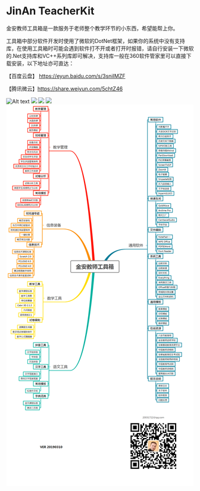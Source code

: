 # JinAn TeacherKit
 金安教师工具箱是一款服务于老师整个教学环节的小东西，希望能帮上你。

工具箱中部分软件开发时使用了微软的DotNet框架，如果你的系统中没有支持库，在使用工具箱时可能会遇到软件打不开或者打开时报错，请自行安装一下微软的.Net支持库和VC++系列库即可解决，支持库一般在360软件管家里可以直接下载安装，以下地址亦可直达：
 
 【百度云盘】 https://eyun.baidu.com/s/3sniIMZF

 【腾讯微云】https://share.weiyun.com/5chtZ46


![Alt text](https://attach.52pojie.cn/forum/201903/10/124115j2ses4ivgviegssz.jpg)
![](https://attach.52pojie.cn/forum/201903/10/124119asrmy6rqm79dmhyz.jpg)
![](https://attach.52pojie.cn/forum/201903/10/124123fklbqb5lb029jfs9.jpg)
![](https://attach.52pojie.cn/forum/201903/10/124126a4bhoepdev8sdgr4.jpg)
![](https://github.com/G00dChina/TeacherKit/blob/master/structure.png)
